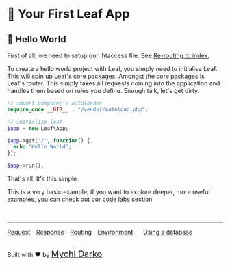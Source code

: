# 🥇 Your First Leaf App

## 📄 Hello World

First of all, we need to setup our .htaccess file. See [Re-routing to index.](leaf/v/lucky-charm/intro/htaccess)

To create a hello world project with Leaf, you simply need to initialise Leaf. This will spin up Leaf's core packages. Amongst the core packages is Leaf's router. This simply takes all requests coming into the application and handles them based on rules you define. Enough talk, let's get dirty.

```php
// import composer's autoloader
require_once __DIR__ . "/vendor/autoload.php";

// initialise leaf
$app = new Leaf\App;

$app->get('/', function() {
  echo "Hello World";
});

$app->run();
```

That's all. It's this simple.

This is a very basic example, if you want to explore deeper, more useful examples, you can check out our [code labs](codelabs/) section

<br>
<hr>

<a href="#/leaf/v/lucky-charm/http/request" style="margin: 0px">Request</a>
<a href="#/leaf/v/lucky-charm/http/response" style="margin: 0px 10px;">Response</a>
<a href="#/leaf/v/lucky-charm/routing" style="margin: 0px; 10px;">Routing</a>
<a href="#/leaf/v/lucky-charm/environment" style="margin: 0px 10px;">Environment</a>
<a href="#/leaf/v/lucky-charm/database" style="margin: 0px 10px;">Using a database</a>

<br>
Built with ❤ by <a href="https://mychi.netlify.com" style="font-size: 20px; color: #111;" target="_blank">Mychi Darko</a>